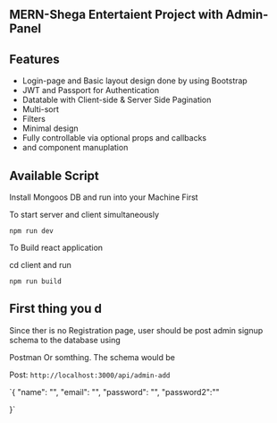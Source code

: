 ## MERN-Shega Entertaient Project with Admin-Panel

## Features
* Login-page and Basic layout design done by using Bootstrap
* JWT and Passport for Authentication
* Datatable with Client-side & Server Side Pagination
* Multi-sort
* Filters
* Minimal design
* Fully controllable via optional props and callbacks
* and component manuplation 

## Available Script

Install Mongoos DB and run into your Machine First 

To start server and client simultaneously

`npm run dev`

To Build react application

cd client and run

`npm run build`
## First thing you d

Since ther is no Registration page, user should be post admin signup schema to the database using

Postman Or somthing. The schema would be

Post: `http://localhost:3000/api/admin-add`

`{
    "name": "",
    "email": "",
    "password": "",
    "password2":""
    
}`

